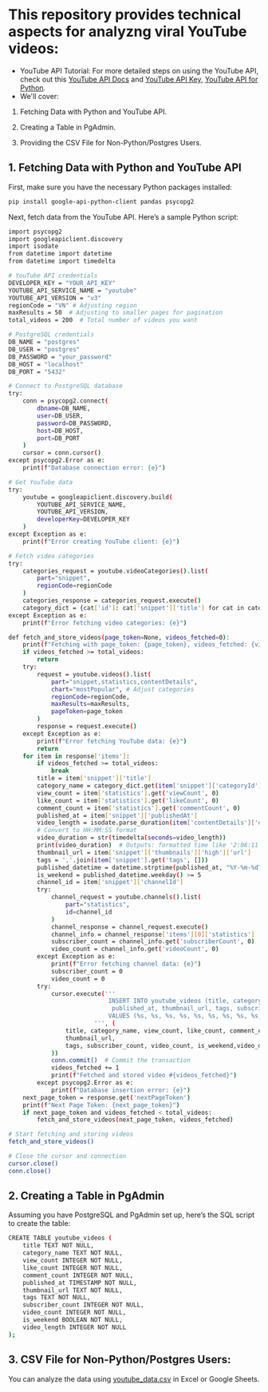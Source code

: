 
# This repository provides technical aspects for analyzng viral YouTube videos:

- YouTube API Tutorial: For more detailed steps on using the YouTube API, check out this [YouTube API Docs](https://developers.google.com/youtube/v3/getting-started) and [YouTube API Key](https://www.youtube.com/watch?v=DuudSp4sHmg&t=137s), [YouTube API for Python](https://www.youtube.com/watch?v=D56_Cx36oGY&t=811s).
- We'll cover:

1. Fetching Data with Python and YouTube API.

2. Creating a Table in PgAdmin.

3. Providing the CSV File for Non-Python/Postgres Users.
   

## 1. Fetching Data with Python and YouTube API

First, make sure you have the necessary Python packages installed:
```bash
pip install google-api-python-client pandas psycopg2
```
Next, fetch data from the YouTube API. Here’s a sample Python script:

```bash
import psycopg2
import googleapiclient.discovery
import isodate
from datetime import datetime
from datetime import timedelta

# YouTube API credentials
DEVELOPER_KEY = "YOUR_API_KEY"
YOUTUBE_API_SERVICE_NAME = "youtube"
YOUTUBE_API_VERSION = "v3"
regionCode = "VN" # Adjusting region
maxResults = 50  # Adjusting to smaller pages for pagination
total_videos = 200  # Total number of videos you want

# PostgreSQL credentials
DB_NAME = "postgres"
DB_USER = "postgres"
DB_PASSWORD = "your_password"
DB_HOST = "localhost"
DB_PORT = "5432"

# Connect to PostgreSQL database
try:
    conn = psycopg2.connect(
        dbname=DB_NAME,
        user=DB_USER,
        password=DB_PASSWORD,
        host=DB_HOST,
        port=DB_PORT
    )
    cursor = conn.cursor()
except psycopg2.Error as e:
    print(f"Database connection error: {e}")

# Get YouTube data
try:
    youtube = googleapiclient.discovery.build(
        YOUTUBE_API_SERVICE_NAME,
        YOUTUBE_API_VERSION,
        developerKey=DEVELOPER_KEY
    )
except Exception as e:
    print(f"Error creating YouTube client: {e}")

# Fetch video categories
try:
    categories_request = youtube.videoCategories().list(
        part="snippet",
        regionCode=regionCode
    )
    categories_response = categories_request.execute()
    category_dict = {cat['id']: cat['snippet']['title'] for cat in categories_response['items']}
except Exception as e:
    print(f"Error fetching video categories: {e}")

def fetch_and_store_videos(page_token=None, videos_fetched=0):
    print(f"Fetching with page_token: {page_token}, videos_fetched: {videos_fetched}")
    if videos_fetched >= total_videos:
        return
    try:
        request = youtube.videos().list(
            part="snippet,statistics,contentDetails",
            chart="mostPopular", # Adjust categories
            regionCode=regionCode,
            maxResults=maxResults,
            pageToken=page_token
        )
        response = request.execute()
    except Exception as e:
        print(f"Error fetching YouTube data: {e}")
        return
    for item in response['items']:
        if videos_fetched >= total_videos:
            break
        title = item['snippet']['title']
        category_name = category_dict.get(item['snippet']['categoryId'], "Unknown")
        view_count = item['statistics'].get('viewCount', 0)
        like_count = item['statistics'].get('likeCount', 0)
        comment_count = item['statistics'].get('commentCount', 0)
        published_at = item['snippet']['publishedAt']
        video_length = isodate.parse_duration(item['contentDetails']['duration']).total_seconds()
        # Convert to HH:MM:SS format
        video_duration = str(timedelta(seconds=video_length))
        print(video_duration)  # Outputs: formatted time like '2:08:11'
        thumbnail_url = item['snippet']['thumbnails']['high']['url']
        tags = ','.join(item['snippet'].get('tags', []))
        published_datetime = datetime.strptime(published_at, "%Y-%m-%dT%H:%M:%SZ")
        is_weekend = published_datetime.weekday() >= 5
        channel_id = item['snippet']['channelId']
        try:
            channel_request = youtube.channels().list(
                part="statistics",
                id=channel_id
            )
            channel_response = channel_request.execute()
            channel_info = channel_response['items'][0]['statistics']
            subscriber_count = channel_info.get('subscriberCount', 0)
            video_count = channel_info.get('videoCount', 0)
        except Exception as e:
            print(f"Error fetching channel data: {e}")
            subscriber_count = 0
            video_count = 0
        try:
            cursor.execute('''
                            INSERT INTO youtube_videos (title, category_name, view_count, like_count, comment_count,
                             published_at, thumbnail_url, tags, subscriber_count, video_count, is_weekend,video_length)
                            VALUES (%s, %s, %s, %s, %s, %s, %s, %s, %s, %s, %s, %s)
                        ''', (
                title, category_name, view_count, like_count, comment_count, published_at,
                thumbnail_url,
                tags, subscriber_count, video_count, is_weekend,video_duration
            ))
            conn.commit()  # Commit the transaction
            videos_fetched += 1
            print(f"Fetched and stored video #{videos_fetched}")
        except psycopg2.Error as e:
            print(f"Database insertion error: {e}")
    next_page_token = response.get('nextPageToken')
    print(f"Next Page Token: {next_page_token}")
    if next_page_token and videos_fetched < total_videos:
        fetch_and_store_videos(next_page_token, videos_fetched)

# Start fetching and storing videos
fetch_and_store_videos()

# Close the cursor and connection
cursor.close()
conn.close()
```


## 2. Creating a Table in PgAdmin
Assuming you have PostgreSQL and PgAdmin set up, here’s the SQL script to create the table:

```bash
CREATE TABLE youtube_videos (
    title TEXT NOT NULL,
    category_name TEXT NOT NULL,
    view_count INTEGER NOT NULL,
    like_count INTEGER NOT NULL,
    comment_count INTEGER NOT NULL,
    published_at TIMESTAMP NOT NULL,
    thumbnail_url TEXT NOT NULL,
    tags TEXT NOT NULL,
    subscriber_count INTEGER NOT NULL,
    video_count INTEGER NOT NULL,
    is_weekend BOOLEAN NOT NULL,
    video_length INTEGER NOT NULL
);
```

## 3. CSV File for Non-Python/Postgres Users:

You can analyze the data using [youtube_data.csv](https://github.com/Tran1595/YouTubeAnalytics/blob/main/ytb_db.csv) in Excel or Google Sheets.

